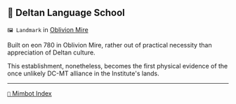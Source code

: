## 💬 Deltan Language School

`🖼️ Landmark` in [Oblivion Mire](<https://zeithalt.github.io/r/oblivion_mire.html>)

Built on eon 780 in Oblivion Mire, rather out of practical necessity than appreciation of Deltan culture.

This establishment, nonetheless, becomes the first physical evidence of the once unlikely DC-MT alliance in the Institute's lands.

<!---
keywords: landmark
aliases: 
-->
----------
[`📑` Mimbot Index](</index.md#b0c0>)